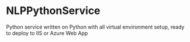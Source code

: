 # NLPPythonService
Python service written on Python with all virtual environment setup, ready to deploy to IIS or Azure Web App

